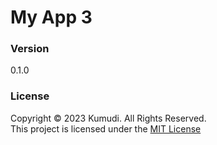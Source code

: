 # My App 3

### Version
0.1.0

### License
Copyright &copy; 2023 Kumudi. All Rights Reserved.<br>
This project is licensed under the [MIT License](License.txt)